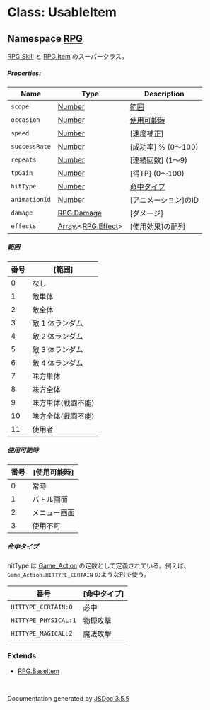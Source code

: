 # Class: UsableItem

## Namespace [RPG](RPG.md)

[RPG.Skill](RPG.Skill.md) と [RPG.Item](RPG.Item.md) のスーパークラス。


##### Properties:

| Name | Type | Description |
| --- | --- | --- |
| `scope` | [Number](Number.md) | [範囲](RPG.UsableItem.md#範囲) |
| `occasion` | [Number](Number.md) | [使用可能時](RPG.UsableItem.md#使用可能時)  |
| `speed` | [Number](Number.md) | [速度補正] |
| `successRate` | [Number](Number.md) | [成功率] % (0〜100) |
| `repeats` | [Number](Number.md) | [連続回数] \(1〜9) |
| `tpGain` | [Number](Number.md) | [得TP] \(0〜100) |
| `hitType` | [Number](Number.md) | [命中タイプ](RPG.UsableItem.md#命中タイプ) |
| `animationId` | [Number](Number.md) | [アニメーション]のID |
| `damage` | [RPG.Damage](RPG.Damage.md) | [ダメージ] |
| `effects` | [Array](Array.md).&lt;[RPG.Effect](RPG.Effect.md)&gt; | [使用効果]の配列 |


##### 範囲

| 番号 | [範囲] |
| --- | --- |
|  0 | なし ||  1 | 敵単体 ||  2 | 敵全体 ||  3 | 敵 1 体ランダム ||  4 | 敵 2 体ランダム ||  5 | 敵 3 体ランダム ||  6 | 敵 4 体ランダム ||  7 | 味方単体 ||  8 | 味方全体 ||  9 | 味方単体(戦闘不能) ||  10 | 味方全体(戦闘不能) ||  11 | 使用者 |

##### 使用可能時

| 番号 | [使用可能時] |
| --- | --- |
| 0 | 常時 |
| 1 | バトル画面 |
| 2 | メニュー画面 |
| 3 | 使用不可 |

##### 命中タイプ
hitType は [Game\_Action](Game_Action.md) の定数として定義されている。例えば、<code>Game\_Action.HITTYPE\_CERTAIN</code> のような形で使う。

| 番号 | [命中タイプ] |
| --- | --- |
| `HITTYPE_CERTAIN:0` | 必中 |
| `HITTYPE_PHYSICAL:1` | 物理攻撃 |
| `HITTYPE_MAGICAL:2` | 魔法攻撃 |




### Extends

* [RPG.BaseItem](RPG.BaseItem.md)

 <br>

  Documentation generated by [JSDoc 3.5.5](https://github.com/jsdoc3/jsdoc)
